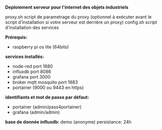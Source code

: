<b>Deploiement serveur pour l'internet des objets industriels</b>

proxy.sh script de parametrage du proxy (optionnel à exécuter avant le script d'installation si votre serveur est derrière un proxy)
config.sh script d'installation des services

<b>Prérequis:</b>
- raspberry pi os lite (64bits)


<b>services installés:</b>
- node-red port 1880
- influxdb port 8086
- grafana port 3000
- broker mqtt mosquito port 1883
- portainer (9000 ou 9443 en https)

<b>identifiants et mot de passe par défaut:</b>
- portainer (admin/pass4portainer)
- grafana (admin/admin)

<b>base de donnée influxdb:</b>
demo (anonyme)
persistance: 24h

